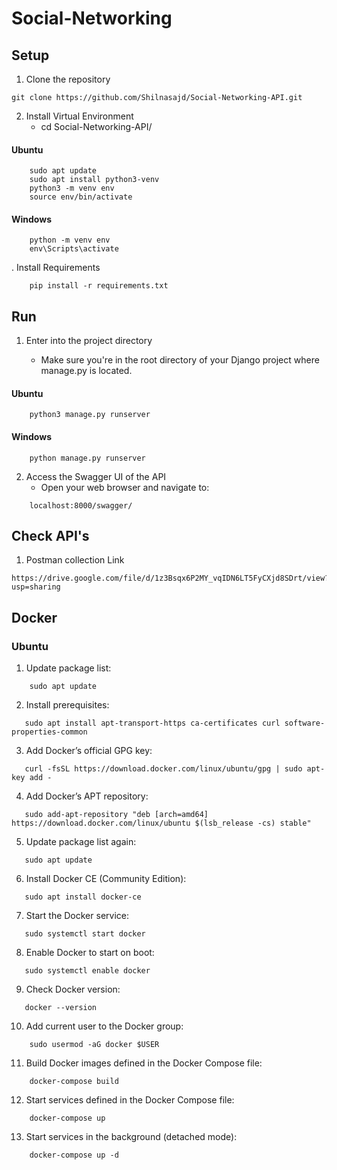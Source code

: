 # Social-Networking

## Setup

1. Clone the repository
```
git clone https://github.com/Shilnasajd/Social-Networking-API.git
```

2. Install Virtual Environment
   - cd Social-Networking-API/
#### Ubuntu
```
    sudo apt update
    sudo apt install python3-venv
    python3 -m venv env
    source env/bin/activate
```
#### Windows
```
    python -m venv env
    env\Scripts\activate
```
. Install Requirements
```
    pip install -r requirements.txt
```
## Run

1. Enter into the project directory

   - Make sure you're in the root directory of your Django 
project where manage.py is located.

#### Ubuntu
```
    python3 manage.py runserver
```
#### Windows
```
    python manage.py runserver
```
2. Access the Swagger UI of the API
   - Open your web browser and navigate to:
```
    localhost:8000/swagger/
```
## Check API's

1. Postman collection Link
```
https://drive.google.com/file/d/1z3Bsqx6P2MY_vqIDN6LT5FyCXjd8SDrt/view?usp=sharing
```
## Docker

### Ubuntu

1. Update package list:
```
    sudo apt update
```
2. Install prerequisites:
```
   sudo apt install apt-transport-https ca-certificates curl software-properties-common
```
3. Add Docker’s official GPG key:
```
   curl -fsSL https://download.docker.com/linux/ubuntu/gpg | sudo apt-key add -
```
4. Add Docker’s APT repository:
```
   sudo add-apt-repository "deb [arch=amd64] https://download.docker.com/linux/ubuntu $(lsb_release -cs) stable"
```
5. Update package list again:
```
   sudo apt update
```
6. Install Docker CE (Community Edition):
```
   sudo apt install docker-ce
```
7. Start the Docker service:
```
   sudo systemctl start docker
```
8. Enable Docker to start on boot:
```
   sudo systemctl enable docker
```
9. Check Docker version:
```
   docker --version
```
10. Add current user to the Docker group:
```
    sudo usermod -aG docker $USER
```

11. Build Docker images defined in the Docker Compose file:
```
    docker-compose build
```
12. Start services defined in the Docker Compose file:
```
    docker-compose up
```
13. Start services in the background (detached mode):
```
    docker-compose up -d
```

